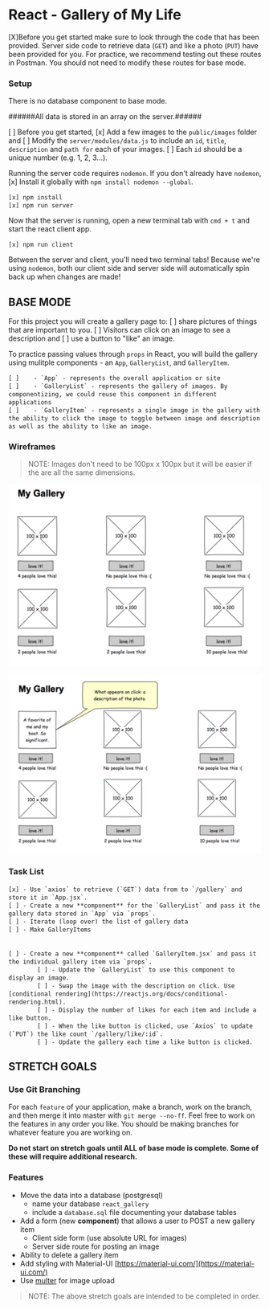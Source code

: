 # React - Gallery of My Life

[X]Before you get started make sure to look through the code that has been provided. Server side code to retrieve data (`GET`) and like a photo (`PUT`) have been provided for you. For practice, we recommend testing out these routes in Postman. You should not need to modify these routes for base mode.

### Setup

There is no database component to base mode. 

######All data is stored in an array on the server.######

[ ] Before you get started, 
        [x] Add a few images to the `public/images` folder and 
        [ ] Modify the `server/modules/data.js` to include an `id`, `title`, `description` and `path for` each of your images. 
        [ ] Each `id` should be a unique number (e.g. 1, 2, 3...).

Running the server code requires `nodemon`. If you don't already have `nodemon`, 
[x] Install it globally with `npm install nodemon --global`.

```
[x] npm install
[x] npm run server
```

Now that the server is running, open a new terminal tab with `cmd + t` and start the react client app.

```
[x] npm run client
```

Between the server and client, you'll need two terminal tabs! Because we're using `nodemon`, both our client side and server side will automatically spin back up when changes are made!

## BASE MODE

For this project you will create a gallery page to:
    [ ] share pictures of things that are important to you. 
    [ ] Visitors can click on an image to see a description and 
    [ ] use a button to "like" an image. 

To practice passing values through `props` in React, you will build the gallery using mulitple components - an `App`, `GalleryList`, and `GalleryItem`.

    [ ]    - `App` - represents the overall application or site 
    [ ]    - `GalleryList` - represents the gallery of images. By componentizing, we could reuse this component in different applications
    [ ]    - `GalleryItem` - represents a single image in the gallery with the ability to click the image to toggle between image and description as well as the ability to like an image.

### Wireframes

> NOTE: Images don't need to be 100px x 100px but it will be easier if the are all the same dimensions.

![mockup one](wireframes/first-mockup.png)

![mockup two](wireframes/second-mockup.png)

### Task List
    [x] - Use `axios` to retrieve (`GET`) data from to `/gallery` and store it in `App.jsx`.
    [ ] - Create a new **component** for the `GalleryList` and pass it the gallery data stored in `App` via `props`.
    [ ] - Iterate (loop over) the list of gallery data
    [ ] - Make GalleryItems


    [ ] - Create a new **component** called `GalleryItem.jsx` and pass it the individual gallery item via `props`. 
            [ ] - Update the `GalleryList` to use this component to display an image.
            [ ] - Swap the image with the description on click. Use [conditional rendering](https://reactjs.org/docs/conditional-rendering.html).
            [ ] - Display the number of likes for each item and include a like button.
            [ ] - When the like button is clicked, use `Axios` to update (`PUT`) the like count `/gallery/like/:id`.
            [ ] - Update the gallery each time a like button is clicked.



## STRETCH GOALS

### Use Git Branching

For each `feature` of your application, make a branch, work on the branch, and then merge it into master with `git merge --no-ff`. Feel free to work on the features in any order you like. You should be making branches for whatever feature you are working on.

**Do not start on stretch goals until ALL of base mode is complete. Some of these will require additional research.**

### Features

- Move the data into a database (postgresql)
    - name your database `react_gallery`
    - include a `database.sql` file documenting your database tables
- Add a form (new **component**) that allows a user to POST a new gallery item
  - Client side form (use absolute URL for images)
  - Server side route for posting an image
- Ability to delete a gallery item
- Add styling with Material-UI [https://material-ui.com/](https://material-ui.com/)
- Use [multer](https://github.com/expressjs/multer) for image upload 

> NOTE: The above stretch goals are intended to be completed in order.
